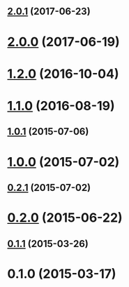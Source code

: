 <a name="2.0.1"></a>
## [2.0.1](https://github.com/Essent/nativescript-flashlight/compare/v2.0.0...v2.0.1) (2017-06-23)



<a name="2.0.0"></a>
# [2.0.0](https://github.com/Essent/nativescript-flashlight/compare/1.2.0...v2.0.0) (2017-06-19)



<a name="1.2.0"></a>
# [1.2.0](https://github.com/Essent/nativescript-flashlight/compare/1.1.0...1.2.0) (2016-10-04)



<a name="1.1.0"></a>
# [1.1.0](https://github.com/Essent/nativescript-flashlight/compare/1.0.1...1.1.0) (2016-08-19)



<a name="1.0.1"></a>
## [1.0.1](https://github.com/Essent/nativescript-flashlight/compare/1.0.0...1.0.1) (2015-07-06)



<a name="1.0.0"></a>
# [1.0.0](https://github.com/Essent/nativescript-flashlight/compare/0.2.1...1.0.0) (2015-07-02)



<a name="0.2.1"></a>
## [0.2.1](https://github.com/Essent/nativescript-flashlight/compare/0.2.0...0.2.1) (2015-07-02)



<a name="0.2.0"></a>
# [0.2.0](https://github.com/Essent/nativescript-flashlight/compare/0.1.2...0.2.0) (2015-06-22)



<a name="0.1.1"></a>
## [0.1.1](https://github.com/Essent/nativescript-flashlight/compare/0.1.0...0.1.1) (2015-03-26)



<a name="0.1.0"></a>
# 0.1.0 (2015-03-17)



